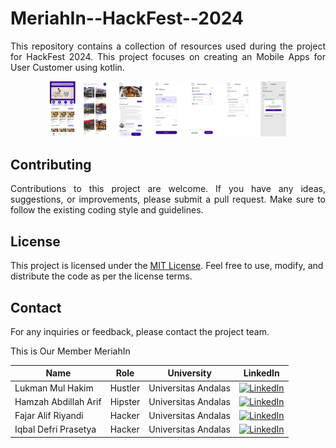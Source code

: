 # MeriahIn--HackFest--2024

<p align="justify"> This repository contains a collection of resources used during the project for HackFest 2024. This project focuses on creating an Mobile Apps for User Customer using kotlin. </p>

<p align="center">
  <img src="Customer.png" width=75% height=75% >
</p>

## Contributing

<p align="justify"> Contributions to this project are welcome. If you have any ideas, suggestions, or improvements, please submit a pull request. Make sure to follow the existing coding style and guidelines. </p>

## License

This project is licensed under the [MIT License](https://opensource.org/licenses/MIT). Feel free to use, modify, and distribute the code as per the license terms.

## Contact

For any inquiries or feedback, please contact the project team.

This is Our Member MeriahIn

| Name                   | Role     | University          | LinkedIn                                                                                          |
| ---------------------- | -------- | ------------------- | ------------------------------------------------------------------------------------------------- |
| Lukman Mul Hakim       | Hustler  | Universitas Andalas | [![LinkedIn](https://img.shields.io/badge/LinkedIn-0077B5?style=for-the-badge&logo=linkedin&logoColor=white)](https://www.linkedin.com/in/lukman-mul-hakim-596a04242/) |
| Hamzah Abdillah Arif   | Hipster  | Universitas Andalas | [![LinkedIn](https://img.shields.io/badge/LinkedIn-0077B5?style=for-the-badge&logo=linkedin&logoColor=white)](https://www.linkedin.com/in/iqbal-defri-prasetya-24a746128/) |
| Fajar Alif Riyandi     | Hacker   | Universitas Andalas | [![LinkedIn](https://img.shields.io/badge/LinkedIn-0077B5?style=for-the-badge&logo=linkedin&logoColor=white)](https://www.linkedin.com/in/fajar-alif-riyandi-b257512a1/) |
| Iqbal Defri Prasetya   | Hacker   | Universitas Andalas | [![LinkedIn](https://img.shields.io/badge/LinkedIn-0077B5?style=for-the-badge&logo=linkedin&logoColor=white)](https://www.linkedin.com/in/iqbal-defri-prasetya-24a746128/) |

